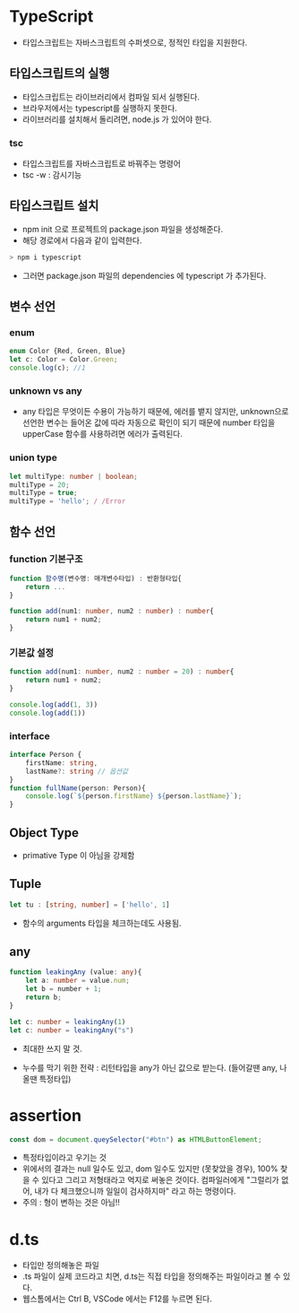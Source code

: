 # TypeScript

- 타입스크립트는 자바스크립트의 수퍼셋으로, 정적인 타입을 지원한다. 





## 타입스크립트의 실행 

- 타입스크립트는 라이브러리에서 컴파일 되서 실행된다.
- 브라우저에서는 typescript를 실행하지 못한다. 
- 라이브러리를 설치해서 돌리려면, node.js 가 있어야 한다. 

### tsc 

- 타입스크립트를 자바스크립트로 바꿔주는 명령어
- tsc -w : 감시기능



## 타입스크립트 설치

- npm init 으로 프로젝트의 package.json 파일을 생성해준다. 
- 해당 경로에서 다음과 같이 입력한다.

```powershell
> npm i typescript
```

- 그러면 package.json 파일의 dependencies 에 typescript 가 추가된다. 



## 변수 선언



### enum

```typescript
enum Color {Red, Green, Blue}
let c: Color = Color.Green;
console.log(c); //1
```



### unknown vs any

- any 타입은 무엇이든 수용이 가능하기 때문에, 에러를 뱉지 않지만, unknown으로 선언한 변수는 들어온 값에 따라 자동으로 확인이 되기 때문에 number 타입을 upperCase 함수를 사용하려면 에러가 출력된다.



### union type

```typescript
let multiType: number | boolean;
multiType = 20;
multiType = true;
multiType = 'hello'; / /Error
```





## 함수 선언



### function 기본구조

```typescript
function 함수명(변수명: 매개변수타입) : 반환형타입{
    return ...
}

function add(num1: number, num2 : number) : number{
    return num1 + num2;
}
```



### 기본값 설정

```typescript
function add(num1: number, num2 : number = 20) : number{
    return num1 + num2;
}

console.log(add(1, 3))
console.log(add(1))
```



### interface

```typescript
interface Person {
    firstName: string, 
    lastName?: string // 옵션값
}
function fullName(person: Person){
    console.log(`${person.firstName} ${person.lastName}`);
}
```





## Object Type 

- primative Type 이 아님을 강제함



## Tuple

```typescript
let tu : [string, number] = ['hello', 1]
```

- 함수의 arguments 타입을 체크하는데도 사용됨.



## any

```typescript
function leakingAny (value: any){
    let a: number = value.num;
    let b = number + 1;
    return b;
}

let c: number = leakingAny(1)
let c: number = leakingAny("s")
```

- 최대한 쓰지 말 것.

- 누수를 막기 위한 전략 : 리턴타입을 any가 아닌 값으로 받는다. (들어갈땐 any, 나올땐 특정타입)



# assertion

```typescript
const dom = document.queySelector("#btn") as HTMLButtonElement;
```

- 특정타입이라고 우기는 것
- 위에서의 결과는 null 일수도 있고, dom 일수도 있지만 (못찾았을 경우), 100% 찾을 수 있다고 그리고 저형태라고 억지로 써놓은 것이다. 컴파일러에게 "그럴리가 없어, 내가 다 체크했으니까 일일이 검사하지마" 라고 하는 명령이다.
- 주의 : 형이 변하는 것은 아님!!





# d.ts

- 타입만 정의해놓은 파일
- .ts 파일이 실제 코드라고 치면, d.ts는 직접 타입을 정의해주는 파일이라고 볼 수 있다. 
- 웹스톰에서는 Ctrl B, VSCode 에서는 F12를 누르면 된다.
